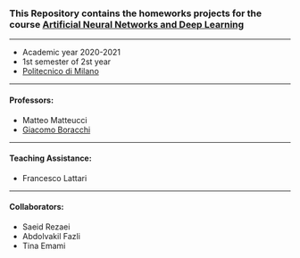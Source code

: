 
### This Repository contains the homeworks projects for the course [Artificial Neural Networks and Deep Learning](http://chrome.ws.dei.polimi.it/index.php?title=Artificial_Neural_Networks_and_Deep_Learning)
________________________
- Academic year 2020-2021
- 1st semester of 2st year
- [Politecnico di Milano](https://www.polimi.it/)
________________________
#### Professors:
* Matteo Matteucci
* [Giacomo Boracchi](https://boracchi.faculty.polimi.it/teaching/AN2DL.htm)
________________________

#### Teaching Assistance:
* Francesco Lattari
________________________
#### Collaborators:
* Saeid Rezaei
* Abdolvakil Fazli
* Tina Emami
